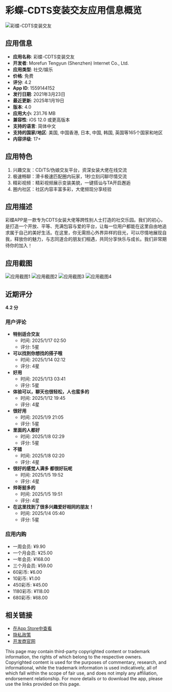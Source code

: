 # 彩蝶-CDTS变装交友应用信息概览

![彩蝶-CDTS变装交友](https://is1-ssl.mzstatic.com/image/thumb/Purple211/v4/cd/1e/27/cd1e275c-4314-7a6b-7515-858314dd49ea/AppIcon-0-0-1x_U007emarketing-0-8-0-0-85-220.png/88x88w.png)

## 应用信息

- **应用名称**: 彩蝶-CDTS变装交友
- **开发者**: Morefun Tengyun (Shenzhen) Internet Co., Ltd.
- **应用类型**: 社交/娱乐
- **价格**: 免费
- **评分**: 4.2
- **App ID**: 1559144152
- **发行日期**: 2021年3月23日
- **最近更新**: 2025年1月19日
- **版本**: 4.0
- **应用大小**: 231.76 MB
- **兼容性**: iOS 12.0 或更高版本
- **支持的语言**: 简体中文
- **支持的国家/地区**: 美国, 中国香港, 日本, 中国, 韩国, 英国等165个国家和地区
- **内容评级**: 17+

## 应用特色

1. 兴趣交友：CD/TS/伪娘交友平台，资深女装大佬在线交流
2. 极速畅聊：滑卡极速匹配圈内玩家，1秒立刻闪聊尽情交流
3. 精彩视频：精彩视频展示变装美貌，一键搭讪与TA开启邂逅
4. 圈内社区：社区内容丰富多彩，大佬频现分享经验

## 应用描述

彩蝶APP是一款专为CDTS女装大佬等跨性别人士打造的社交乐园。我们的初心，是打造一个开放、平等、充满包容与爱的平台，让每一位用户都能在这里自由地追求属于自己的美好生活。在这里，你无需担心外界异样的目光，可以尽情地展现自我，释放你的魅力，与志同道合的朋友们相遇，共同分享快乐与成长。我们非常期待你的加入！

## 应用截图

![应用截图1](https://is1-ssl.mzstatic.com/image/thumb/PurpleSource211/v4/d6/ae/0d/d6ae0da7-b6e2-ad40-e76f-7bfc15863964/1.jpg/1200x0w.png)
![应用截图2](https://is1-ssl.mzstatic.com/image/thumb/PurpleSource221/v4/bd/ff/52/bdff52d8-b8c2-cbbf-e669-4ae22ceffc9e/ed47f43c-f91c-415d-a4cb-f115f1bd6aa0_3.jpg/1200x0w.png)
![应用截图3](https://is1-ssl.mzstatic.com/image/thumb/PurpleSource211/v4/14/5d/93/145d938f-24d5-3711-b66d-4ace3094ca42/20241225-160730.jpeg/1200x0w.png)
![应用截图4](https://is1-ssl.mzstatic.com/image/thumb/PurpleSource221/v4/2b/94/a8/2b94a811-913c-b98f-eb68-40dd8cda5fb0/93752071-ba41-4ae0-b771-55085d213d86_4.jpg/1200x0w.png)

## 近期评分

**4.2 分**

### 用户评论

- **特别适合交友**
  + 时间: 2025/1/17 02:50
  + 评分: 5星
- **可以找到你想找的搭子哦**
  + 时间: 2025/1/14 02:12
  + 评分: 4星
- **好用**
  + 时间: 2025/1/13 03:41
  + 评分: 5星
- **体验可以，聊天也很轻松，人也蛮多的**
  + 时间: 2025/1/12 19:45
  + 评分: 4星
- **很好用**
  + 时间: 2025/1/9 21:05
  + 评分: 5星
- **里面的人都好**
  + 时间: 2025/1/8 02:29
  + 评分: 5星
- **不错**
  + 时间: 2025/1/8 02:20
  + 评分: 4星
- **很好的感觉人满多 都很好玩呢**
  + 时间: 2025/1/5 19:52
  + 评分: 4星
- **帅哥挺多的**
  + 时间: 2025/1/5 19:51
  + 评分: 4星
- **在这里找到了很多兴趣爱好相同的朋友！**
  + 时间: 2025/1/4 05:40
  + 评分: 5星

### 应用内购

- 一周会员: ¥9.90
- 一个月会员: ¥25.00
- 一年会员: ¥168.00
- 三个月会员: ¥59.00
- 60彩币: ¥6.00
- 10彩币: ¥1.00
- 450彩币: ¥45.00
- 1180彩币: ¥118.00
- 680彩币: ¥68.00

## 相关链接

- [在App Store中查看](https://apps.apple.com/cn/app/id1559144152)
- [隐私政策](https://app.morefuntengyun.com/App/protocolSecret.html)
- [开发商官网](https://docs.qq.com/doc/DY1ZiRGliYmhGT2RZ) 

This page may contain third-party copyrighted content or trademark information, the rights of which belong to the respective owners. Copyrighted content is used for the purposes of commentary, research, and informational, while the trademark information is used indicatively, all of which fall within the scope of fair use, and does not imply any affiliation, endorsement relationship. For more details or to download the app, please use the links provided on this page.